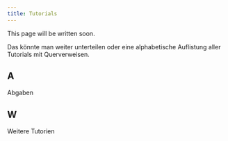 ```yaml
---
title: Tutorials
---
```

This page will be written soon.

Das könnte man weiter unterteilen oder eine alphabetische Auflistung aller Tutorials mit Querverweisen.

## A
Abgaben

## W
Weitere Tutorien

